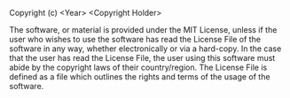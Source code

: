 Copyright (c) \<Year> \<Copyright Holder>

The software, or material is provided under the MIT License, unless if the user who wishes to use the software has read the License File of the software in any way, whether electronically or via a hard-copy. In the case that the user has read the License File, the user using this software must abide by the copyright laws of their country/region. The License File is defined as a file which outlines the rights and terms of the usage of the software.
